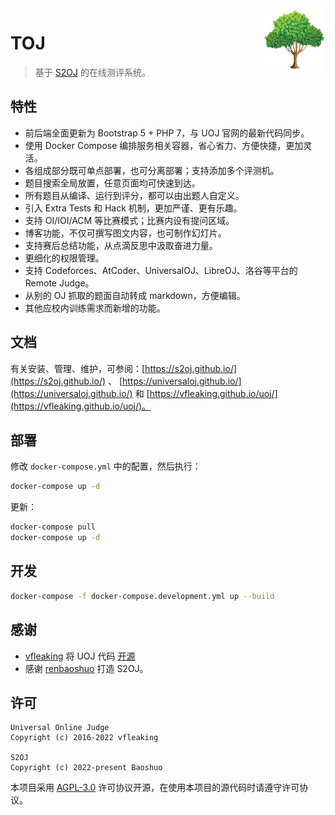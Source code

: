 <img src="./web/images/logo_small_1.webp" alt="Logo" width="100" height="100" align="right" />

# TOJ

> 基于 [S2OJ](https://github.com/renbaoshuo/S2OJ) 的在线测评系统。

## 特性

- 前后端全面更新为 Bootstrap 5 + PHP 7，与 UOJ 官网的最新代码同步。
- 使用 Docker Compose 编排服务相关容器，省心省力、方便快捷，更加灵活。
- 各组成部分既可单点部署，也可分离部署；支持添加多个评测机。
- 题目搜索全局放置，任意页面均可快速到达。
- 所有题目从编译、运行到评分，都可以由出题人自定义。
- 引入 Extra Tests 和 Hack 机制，更加严谨、更有乐趣。
- 支持 OI/IOI/ACM 等比赛模式；比赛内设有提问区域。
- 博客功能，不仅可撰写图文内容，也可制作幻灯片。
- 支持赛后总结功能，从点滴反思中汲取奋进力量。
- 更细化的权限管理。
- 支持 Codeforces、AtCoder、UniversalOJ、LibreOJ、洛谷等平台的 Remote Judge。
- 从别的 OJ 抓取的题面自动转成 markdown，方便编辑。
- 其他应校内训练需求而新增的功能。

## 文档

有关安装、管理、维护，可参阅：[https://s2oj.github.io/](https://s2oj.github.io/) 、 [https://universaloj.github.io/](https://universaloj.github.io/) 和 [https://vfleaking.github.io/uoj/](https://vfleaking.github.io/uoj/)。

## 部署

修改 `docker-compose.yml` 中的配置，然后执行：

```bash
docker-compose up -d
```

更新：

```bash
docker-compose pull
docker-compose up -d
```

## 开发

```bash
docker-compose -f docker-compose.development.yml up --build
```

## 感谢

- [vfleaking](https://github.com/vfleaking) 将 UOJ 代码 [开源](https://github.com/vfleaking/uoj)
- 感谢 [renbaoshuo](https://github.com/renbaoshuo) 打造 S2OJ。

## 许可

```text
Universal Online Judge
Copyright (c) 2016-2022 vfleaking

S2OJ
Copyright (c) 2022-present Baoshuo
```

本项目采用 [AGPL-3.0](./LICENSE) 许可协议开源，在使用本项目的源代码时请遵守许可协议。

